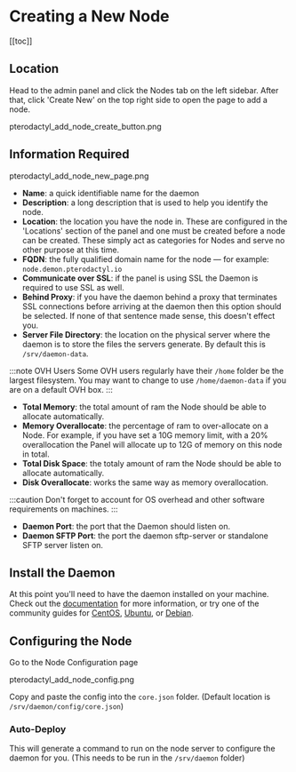 # Creating a New Node

[[toc]]
 
## Location
Head to the admin panel and click the Nodes tab on the left sidebar. After that, click 'Create New' on the
top right side to open the page to add a node.

pterodactyl_add_node_create_button.png

## Information Required

pterodactyl_add_node_new_page.png

* **Name**: a quick identifiable name for the daemon
* **Description**: a long description that is used to help you identify the node.
* **Location**: the location you have the node in. These are configured in the 'Locations' section of the panel and one
must be created before a node can be created. These simply act as categories for Nodes and serve no other purpose at
this time.
* **FQDN**: the fully qualified domain name for the node — for example: `node.demon.pterodactyl.io`
* **Communicate over SSL**: if the panel is using SSL the Daemon is required to use SSL as well.
* **Behind Proxy**: if you have the daemon behind a proxy that terminates SSL connections before arriving at the daemon
then this option should be selected. If none of that sentence made sense, this doesn't effect you.
* **Server File Directory**: the location on the physical server where the daemon is to store the files the servers
generate. By default this is `/srv/daemon-data`.

:::note OVH Users
Some OVH users regularly have their `/home` folder be the largest filesystem. You may want to change to use
`/home/daemon-data` if you are on a default OVH box.
:::

* **Total Memory**: the total amount of ram the Node should be able to allocate automatically.
* **Memory Overallocate**: the percentage of ram to over-allocate on a Node. For example, if you have set a 10G memory
limit, with a 20% overallocation the Panel will allocate up to 12G of memory on this node in total.
* **Total Disk Space**: the totaly amount of ram the Node should be able to allocate automatically.
* **Disk Overallocate**: works the same way as memory overallocation.

:::caution
Don't forget to account for OS overhead and other software requirements on machines.
::: 

* **Daemon Port**: the port that the Daemon should listen on.
* **Daemon SFTP Port**: the port the daemon sftp-server or standalone SFTP server listen on.

## Install the Daemon
At this point you'll need to have the daemon installed on your machine. Check out the [documentation](/daemon/installing.md)
for more information, or try one of the community guides for [CentOS](/community/installation-guides/daemon/centos7.md),
[Ubuntu](/community/installation-guides/daemon/ubuntu1804.md), or [Debian](/community/installation-guides/daemon/debian9.md).

## Configuring the Node
Go to the Node Configuration page

pterodactyl_add_node_config.png

Copy and paste the config into the `core.json` folder. (Default location is `/srv/daemon/config/core.json`)

### Auto-Deploy
This will generate a command to run on the node server to configure the daemon for you. (This needs to be run in the `/srv/daemon` folder)
